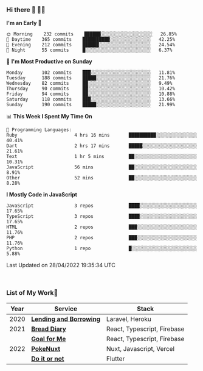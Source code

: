 ### Hi there 👋 🧑‍💻



<!--START_SECTION:waka-->
**I'm an Early 🐤** 

```text
🌞 Morning    232 commits    ██████░░░░░░░░░░░░░░░░░░░   26.85% 
🌆 Daytime    365 commits    ██████████░░░░░░░░░░░░░░░   42.25% 
🌃 Evening    212 commits    ██████░░░░░░░░░░░░░░░░░░░   24.54% 
🌙 Night      55 commits     █░░░░░░░░░░░░░░░░░░░░░░░░   6.37%

```
📅 **I'm Most Productive on Sunday** 

```text
Monday       102 commits    ███░░░░░░░░░░░░░░░░░░░░░░   11.81% 
Tuesday      188 commits    █████░░░░░░░░░░░░░░░░░░░░   21.76% 
Wednesday    82 commits     ██░░░░░░░░░░░░░░░░░░░░░░░   9.49% 
Thursday     90 commits     ██░░░░░░░░░░░░░░░░░░░░░░░   10.42% 
Friday       94 commits     ██░░░░░░░░░░░░░░░░░░░░░░░   10.88% 
Saturday     118 commits    ███░░░░░░░░░░░░░░░░░░░░░░   13.66% 
Sunday       190 commits    █████░░░░░░░░░░░░░░░░░░░░   21.99%

```


📊 **This Week I Spent My Time On** 

```text
💬 Programming Languages: 
Ruby                     4 hrs 16 mins       ██████████░░░░░░░░░░░░░░░   40.41% 
Dart                     2 hrs 17 mins       █████░░░░░░░░░░░░░░░░░░░░   21.61% 
Text                     1 hr 5 mins         ██░░░░░░░░░░░░░░░░░░░░░░░   10.31% 
JavaScript               56 mins             ██░░░░░░░░░░░░░░░░░░░░░░░   8.91% 
Other                    52 mins             ██░░░░░░░░░░░░░░░░░░░░░░░   8.28%

```

**I Mostly Code in JavaScript** 

```text
JavaScript               3 repos             ████░░░░░░░░░░░░░░░░░░░░░   17.65% 
TypeScript               3 repos             ████░░░░░░░░░░░░░░░░░░░░░   17.65% 
HTML                     2 repos             ███░░░░░░░░░░░░░░░░░░░░░░   11.76% 
PHP                      2 repos             ███░░░░░░░░░░░░░░░░░░░░░░   11.76% 
Python                   1 repo              █░░░░░░░░░░░░░░░░░░░░░░░░   5.88%

```



 Last Updated on 28/04/2022 19:35:34 UTC
<!--END_SECTION:waka-->


<br />

### List of My Work🚀

| Year | Service | Stack |
|--|--|--|
| 2020 | [**Lending and Borrowing**](https://lending-and-borrowing.herokuapp.com/) | Laravel, Heroku |
| 2021 | [**Bread Diary**](https://bread-diary-web.web.app/) | React, Typescript, Firebase |
|  | [**Goal for Me**](https://goal-for-me.web.app/) | React, Typescript, Firebase |
| 2022 | [**PokeNuxt**](https://pokenuxt.vercel.app/) | Nuxt, Javascript, Vercel |
|  | [**Do it or not**](https://apps.apple.com/jp/app/do-it-or-not/id1613818865) | Flutter |